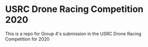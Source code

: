 # USRC Drone Racing Competition 2020

This is a repo for Group 4's submission in the USRC Drone Racing Competition for 2020
